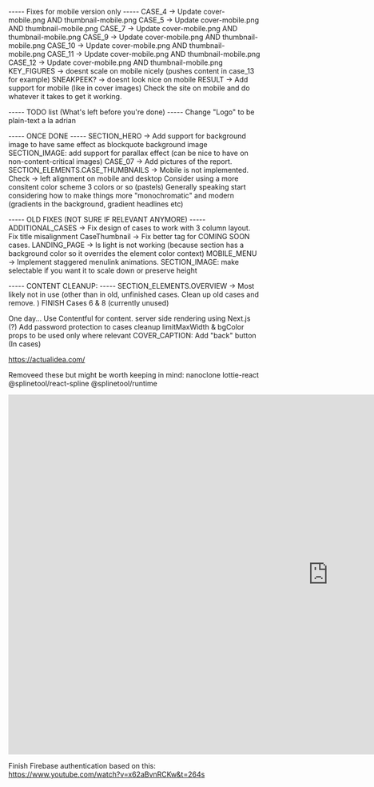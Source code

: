 ----- Fixes for mobile version only -----
CASE_4 -> Update cover-mobile.png AND thumbnail-mobile.png
CASE_5 -> Update cover-mobile.png AND thumbnail-mobile.png
CASE_7 -> Update cover-mobile.png AND thumbnail-mobile.png
CASE_9 -> Update cover-mobile.png AND thumbnail-mobile.png
CASE_10 -> Update cover-mobile.png AND thumbnail-mobile.png
CASE_11 -> Update cover-mobile.png AND thumbnail-mobile.png
CASE_12 -> Update cover-mobile.png AND thumbnail-mobile.png
KEY_FIGURES -> doesnt scale on mobile nicely (pushes content in case_13 for example)
SNEAKPEEK? -> doesnt look nice on mobile
RESULT -> Add support for mobile (like in cover images)
Check the site on mobile and do whatever it takes to get it working.

----- TODO list (What's left before you're done) -----
Change "Logo" to be plain-text a la adrian

----- ONCE DONE -----
SECTION_HERO -> Add support for background image to have same effect as blockquote background image
SECTION_IMAGE: add support for parallax effect (can be nice to have on non-content-critical images)
CASE_07 -> Add pictures of the report.
SECTION_ELEMENTS.CASE_THUMBNAILS -> Mobile is not implemented.
Check -> left alignment on mobile and desktop
Consider using a more consitent color scheme 3 colors or so (pastels)
Generally speaking start considering how to make things more "monochromatic" and modern (gradients in the background, gradient headlines etc)

----- OLD FIXES (NOT SURE IF RELEVANT ANYMORE) -----
ADDITIONAL_CASES -> Fix design of cases to work with 3 column layout. Fix title misalignment
CaseThumbnail -> Fix better tag for COMING SOON cases.
LANDING_PAGE -> Is light is not working (because section has a background color so it overrides the element color context)
MOBILE_MENU -> Implement staggered menulink animations.
SECTION_IMAGE: make selectable if you want it to scale down or preserve height

----- CONTENT CLEANUP: -----
SECTION_ELEMENTS.OVERVIEW -> Most likely not in use (other than in old, unfinished cases. Clean up old cases and remove. )
FINISH Cases 6 & 8 (currently unused)

One day...
Use Contentful for content.
server side rendering using Next.js (?)
Add password protection to cases
cleanup limitMaxWidth & bgColor props to be used only where relevant
COVER_CAPTION: Add "back" button (In cases)

https://actualidea.com/

Removeed these but might be worth keeping in mind:
nanoclone
lottie-react
@splinetool/react-spline
@splinetool/runtime

<iframe width="1280" height="720" src="https://www.youtube.com/embed/UFk14H74w6E" title="WEBINAR: Samuel Bergstrom - Sentiment for better design decisions" frameborder="0" allow="accelerometer; autoplay; clipboard-write; encrypted-media; gyroscope; picture-in-picture; web-share" allowfullscreen></iframe>

Finish Firebase authentication based on this:
https://www.youtube.com/watch?v=x62aBvnRCKw&t=264s
